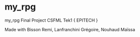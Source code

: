 # my_rpg
my_rpg Final Project CSFML Tek1 { EPITECH }

Made with Bisson Remi, Lanfranchini Grégoire, Nouhaud Maïssa
